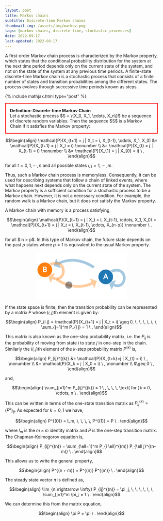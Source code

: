 ```yaml
---
layout: post
title: Markov chains
subtitle: Discrete-time Markov chains
thumbnail-img: /assets/img/markov.png
tags: [markov chains, discrete-time, stochastic processes]
date: 2022-09-17
last-updated: 2022-09-17
---
```

A first-order Markov chain process is characterized by the Markov property, which states that the conditional probability distribution for the system at the next time period depends only on the current state of the system, and not on the state of the system at any previous time periods. A finite-state discrete-time Markov chain is a stochastic process that consists of a finite number of states and transition probabilities among the different states. The process evolves through successive time periods known as steps.

{% include mathjax.html type="post" %}

<p style="border-width:2px; border-style:solid; border-color:#FF0000; padding: 1em;">
<strong>Definition: Discrete-time Markov Chain</strong>
<br>
Let a stochastic process $S = \{X_0, X_1, \cdots, X_n\}$ be a sequence of discrete random variables. Then the sequence $S$ is a Markov Chain if it satisfies the Markov property:

$$\begin{align}
\mathcal{P}(X_{t+1} = j | X_t = i, X_{t-1}, \cdots, X_1, X_0) &= \mathcal{P}(X_{t+1} = j | X_t = i) \nonumber \\
&= \mathcal{P}(X_{t} = j | X_{t-1} = i) \nonumber \\
&= \mathcal{P}(X_{1} = j | X_{0} = i)  \ ,
\end{align}$$

for all $t=0,1,\cdots, n$ and all possible states $i, j = 1, \cdots, m$.
</p>

Thus, such a Markov chain process is memoryless. Consequently, it can be used for describing systems that follow a chain of linked events, where what happens next depends only on the current state of the system. The Markov property is a sufficient condition for a stochastic process to be a Markov chain. However, it is not a necessary condition. For example, the random walk is a Markov chain, but it does not satisfy the Markov property.

A Markov chain with memory is a process satisfying,

$$\begin{align}
\mathcal{P}(X_{t+1} = j | X_t = i, X_{t-1}, \cdots, X_1, X_0) = \mathcal{P}(X_{t+1} = j | X_t = i, X_{t-1}, \cdots, X_{n-p}) \nonumber \ ,
\end{align}$$

for all $ n > p$. In this type of Markov chain, the future state depends on the past $p$ states where $p=1$ is equivalent to the usual Markov property. 

<center>
<img src="/assets/img/markov.png" alt="isolated" width="300"/>
</center>

If the state space is finite, then the transition probability can be represented by a matrix $P$ whose $(i,j)$th element is given by:

$$\begin{align}
P_{i j} = \mathcal{P}(X_{t+1} = j | X_t = i) \geq 0, \, \, \, \, \, \, \sum_{j=1}^m P_{i j} = 1 \ .
\end{align}$$

This matrix is also known as the one-step probability matrix, i.e. the $P_{i j}$ is the probability of moving from state $i$ to state $j$ in one-step in the chain. Similarly the $(i,j)$th element of the $k$-step probability matrix $P^{(k)}$ is,

$$\begin{align}
P_{ij}^{(k)} &= \mathcal{P}(X_{t+k}=j | X_{t} = i) \ ,
\nonumber \\
&= \mathcal{P}(X_k = j | X_0 = i) \ ,
\nonumber \\
&\geq 0 \ ,
\end{align}$$

and,

$$\begin{align}
\sum_{j=1}^m P_{ij}^{(k)} = 1 \ , \, \, \, \text{ for }k = 0, \cdots, n \ .
\end{align}$$

This can be written in terms of the one-state transition matrix as $P_{ij}^{(k)} = (P^k)_{i j}$. As expected for $k=0,1$ we have,

$$\begin{align}
P^{(0)} = I_m, \, \, \, \, P^{(1)} = P \ .
\end{align}$$

where $I_m$ is the $m \times m$ identity matrix and $P$ is the one-step transition matrix. The Chapman-Kolmogorov equation is,

$$\begin{align}
P_{ij}^{(n)} = \sum_{\ell=1}^m P_{i \ell}^{(m)} P_{\ell j}^{(n-m)} \ .
\end{align}$$

This allows us to write the general property,

$$\begin{align}
P^{(n + m)} = P^{(n)} P^{(m)} \ .
\end{align}$$

The steady state vector $\pi$ is defined as,

$$\begin{align}
\lim_{n \rightarrow \infty} P_{ij}^{(n)} = \pi_j, \, \, \, \, \, \,  \sum_{j=1}^m \pi_j = 1 \ .
\end{align}$$

We can determine this from the matrix equation,

$$\begin{align}
\pi P = \pi \ .
\end{align}$$